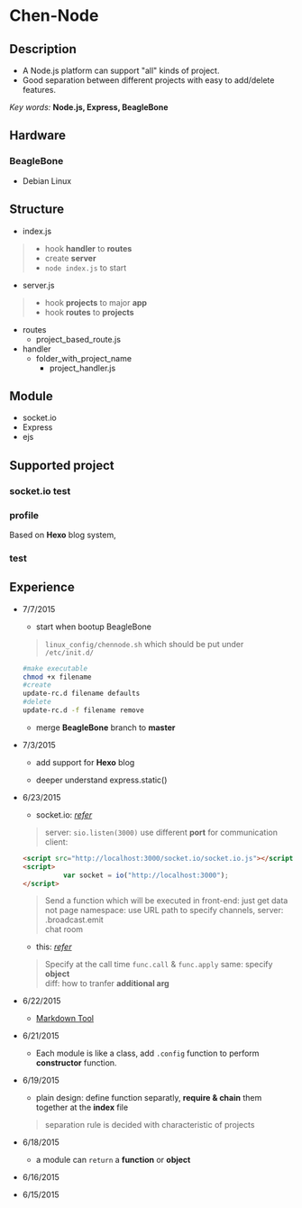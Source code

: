 # Chen-Node

## Description

* A Node.js platform can support "all" kinds of project.
* Good separation between different projects with easy to add/delete features.

 *Key words:* **Node.js, Express, BeagleBone**

## Hardware

### BeagleBone
* Debian Linux

## Structure

* index.js
> * hook **handler** to **routes**
> * create **server**
> * `node index.js` to start

* server.js
> * hook **projects** to major **app**
> *  hook **routes** to **projects**
* routes
    * project_based_route.js
* handler
    * folder_with_project_name
        * project_handler.js

## Module

* socket.io
* Express
* ejs

## Supported project

### socket.io test
### profile
Based on **Hexo** blog system,
### test

## Experience
* 7/7/2015

  * start when bootup BeagleBone

  >`linux_config/chennode.sh` which should be put under `/etc/init.d/`
	```bash
	#make executable
	chmod +x filename
	#create
	update-rc.d filename defaults
	#delete
	update-rc.d -f filename remove
	```

	* merge **BeagleBone** branch to **master**

* 7/3/2015

  * add support for **Hexo** blog

  * deeper understand express.static()

* 6/23/2015
  * socket.io: [*refer*](https://www.youtube.com/watch?v=nN6gFQMr3yU)

  >server: `sio.listen(3000)` use different **port** for communication
  client:
  ```html
  <script src="http://localhost:3000/socket.io/socket.io.js"></script>
  <script>
            var socket = io("http://localhost:3000");
  </script>
  ```

  >Send a function which will be executed in front-end: just get data not page
  namespace: use URL path to specify channels, server:<br>.broadcast.emit<br>chat room

  * this: [*refer*](http://book.mixu.net/node/ch4.html)

  >Specify at the call time
  `func.call` & `func.apply`
  same: specify **object**<br>
  diff: how to tranfer **additional arg**

* 6/22/2015

  * [Markdown Tool](https://github.com/mixu/markdown-styles)

* 6/21/2015

  * Each module is like a  class, add  `.config` function to perform **constructor** function.

* 6/19/2015

  * plain design: define function separatly, **require & chain** them together at the **index** file

  > separation rule is decided with characteristic of projects

* 6/18/2015

  * a module can `return` a **function** or **object**

* 6/16/2015

* 6/15/2015

